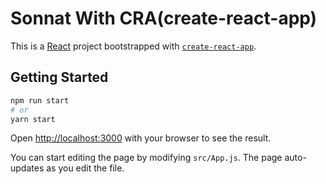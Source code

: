 # Sonnat With CRA(create-react-app)

This is a [React](https://reactjs.org/) project bootstrapped with [`create-react-app`](https://github.com/facebook/create-react-app).

## Getting Started

```bash
npm run start
# or
yarn start
```

Open [http://localhost:3000](http://localhost:3000) with your browser to see the result.

You can start editing the page by modifying `src/App.js`. The page auto-updates as you edit the file.
